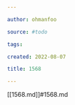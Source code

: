 ```yaml
---

author: ohmanfoo

source: #todo

tags: 

created: 2022-08-07

title: 1568

---
```

[[1568.md]]#1568.md